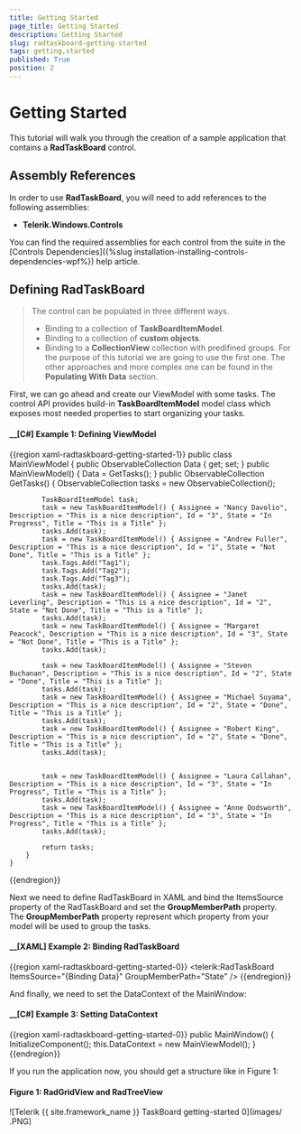```yaml
---
title: Getting Started
page_title: Getting Started
description: Getting Started
slug: radtaskboard-getting-started
tags: getting,started
published: True
position: 2
---
```


# Getting Started

This tutorial will walk you through the creation of a sample application that contains a __RadTaskBoard__ control.

## Assembly References

In order to use __RadTaskBoard__, you will need to add references to the following assemblies:

* __Telerik.Windows.Controls__

You can find the required assemblies for each control from the suite in the [Controls Dependencies]({%slug installation-installing-controls-dependencies-wpf%}) help article.

## Defining RadTaskBoard

> The control can be populated in three different ways. 
> * Binding to a collection of __TaskBoardItemModel__.
> * Binding to a collection of __custom objects__.
> * Binding to a __CollectionView__ collection with predifined groups. 
> For the purpose of this tutorial we are going to use the first one. The other approaches and more complex one can be found in the __Populating With Data__ section.

First, we can go ahead and create our ViewModel with some tasks. The control API provides build-in __TaskBoardItemModel__ model class which exposes most needed properties to start organizing your tasks.

#### __[C#] Example 1: Defining ViewModel
{{region xaml-radtaskboard-getting-started-1}}
    public  class MainViewModel 
    {
        public ObservableCollection<TaskBoardItemModel> Data { get; set; }
        public MainViewModel()
        {
            Data = GetTasks();
        }
        public  ObservableCollection<TaskBoardItemModel> GetTasks()
        {
            ObservableCollection<TaskBoardItemModel> tasks = new ObservableCollection<TaskBoardItemModel>();

            TaskBoardItemModel task;
            task = new TaskBoardItemModel() { Assignee = "Nancy Davolio", Description = "This is a nice description", Id = "3", State = "In Progress", Title = "This is a Title" };
            tasks.Add(task);
            task = new TaskBoardItemModel() { Assignee = "Andrew Fuller", Description = "This is a nice description", Id = "1", State = "Not Done", Title = "This is a Title" };
            task.Tags.Add("Tag1");
            task.Tags.Add("Tag2");
            task.Tags.Add("Tag3");
            tasks.Add(task);
            task = new TaskBoardItemModel() { Assignee = "Janet Leverling", Description = "This is a nice description", Id = "2", State = "Not Done", Title = "This is a Title" };
            tasks.Add(task);
            task = new TaskBoardItemModel() { Assignee = "Margaret Peacock", Description = "This is a nice description", Id = "3", State = "Not Done", Title = "This is a Title" };
            tasks.Add(task);

            task = new TaskBoardItemModel() { Assignee = "Steven Buchanan", Description = "This is a nice description", Id = "2", State = "Done", Title = "This is a Title" };
            tasks.Add(task);
            task = new TaskBoardItemModel() { Assignee = "Michael Suyama", Description = "This is a nice description", Id = "2", State = "Done", Title = "This is a Title" };
            tasks.Add(task);
            task = new TaskBoardItemModel() { Assignee = "Robert King", Description = "This is a nice description", Id = "2", State = "Done", Title = "This is a Title" };
            tasks.Add(task);


            task = new TaskBoardItemModel() { Assignee = "Laura Callahan", Description = "This is a nice description", Id = "3", State = "In Progress", Title = "This is a Title" };
            tasks.Add(task);
            task = new TaskBoardItemModel() { Assignee = "Anne Dodsworth", Description = "This is a nice description", Id = "3", State = "In Progress", Title = "This is a Title" };
            tasks.Add(task);

            return tasks;
        }
    }	
{{endregion}}

Next we need to define RadTaskBoard in XAML and bind the ItemsSource property of the RadTaskBoard and set the __GroupMemberPath__ property. The __GroupMemberPath__ property represent which property from your model will be used to group the tasks.

#### __[XAML] Example 2: Binding RadTaskBoard
{{region xaml-radtaskboard-getting-started-0}}
    <telerik:RadTaskBoard ItemsSource="{Binding Data}" 
                        GroupMemberPath="State" />
{{endregion}}

And finally, we need to set the DataContext of the MainWindow:

#### __[C#] Example 3: Setting DataContext
{{region xaml-radtaskboard-getting-started-0}}
    public MainWindow() 
    { 
        InitializeComponent(); 
        this.DataContext = new MainViewModel(); 
    }
{{endregion}}

If you run the application now, you should get a structure like in Figure 1:
#### Figure 1: RadGridView and RadTreeView
![Telerik {{ site.framework_name }} TaskBoard getting-started 0](images/ .PNG)


